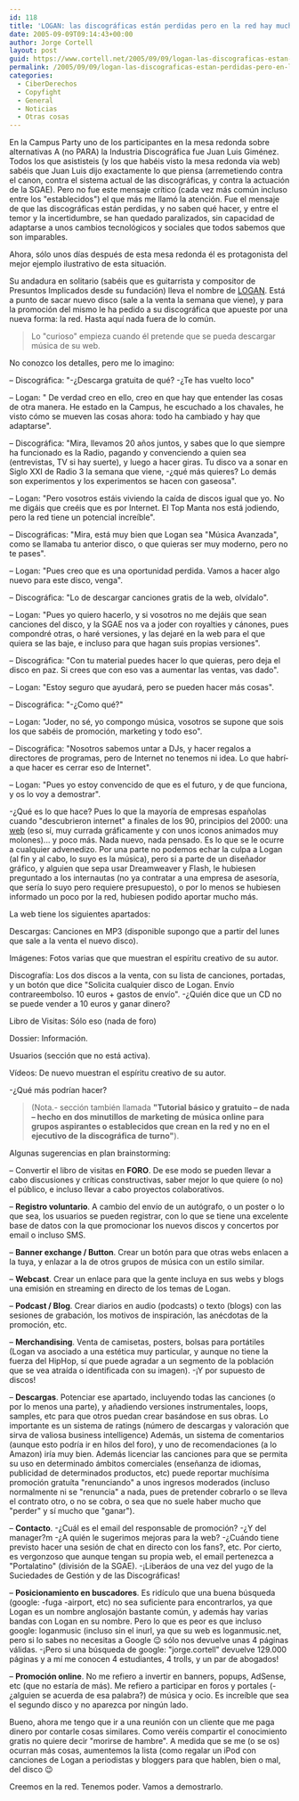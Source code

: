 ```yaml
---
id: 118
title: 'LOGAN: las discográficas están perdidas pero en la red hay mucho poder'
date: 2005-09-09T09:14:43+00:00
author: Jorge Cortell
layout: post
guid: https://www.cortell.net/2005/09/09/logan-las-discograficas-estan-perdidas-pero-en-la-red-hay-mucho-poder/
permalink: /2005/09/09/logan-las-discograficas-estan-perdidas-pero-en-la-red-hay-mucho-poder/
categories:
  - CiberDerechos
  - Copyfight
  - General
  - Noticias
  - Otras cosas
---
```

En la Campus Party uno de los participantes en la mesa redonda sobre alternativas A (no PARA) la Industria Discográfica fue Juan Luis Giménez. Todos los que asististeis (y los que habéis visto la mesa redonda via web) sabéis que Juan Luis dijo exactamente lo que piensa (arremetiendo contra el canon, contra el sistema actual de las discográficas, y contra la actuación de la SGAE). Pero no fue este mensaje crí­tico (cada vez más común incluso entre los "establecidos") el que más me llamó la atención. Fue el mensaje de que las discográficas están perdidas, y no saben qué hacer, y entre el temor y la incertidumbre, se han quedado paralizados, sin capacidad de adaptarse a unos cambios tecnológicos y sociales que todos sabemos que son imparables.

Ahora, sólo unos dí­as después de esta mesa redonda él es protagonista del mejor ejemplo ilustrativo de esta situación.

Su andadura en solitario (sabéis que es guitarrista y compositor de Presuntos Implicados desde su fundación) lleva el nombre de [LOGAN](https://www.loganmusic.net). Está a punto de sacar nuevo disco (sale a la venta la semana que viene), y para la promoción del mismo le ha pedido a su discográfica que apueste por una nueva forma: la red. Hasta aquí­ nada fuera de lo común.

> Lo "curioso" empieza cuando él pretende que se pueda descargar música de su web. 

No conozco los detalles, pero me lo imagino:

– Discográfica: "-¿Descarga gratuita de qué? -¿Te has vuelto loco"
  
– Logan: " De verdad creo en ello, creo en que hay que entender las cosas de otra manera. He estado en la Campus, he escuchado a los chavales, he visto cómo se mueven las cosas ahora: todo ha cambiado y hay que adaptarse".
  
– Discográfica: "Mira, llevamos 20 años juntos, y sabes que lo que siempre ha funcionado es la Radio, pagando y convenciendo a quien sea (entrevistas, TV si hay suerte), y luego a hacer giras. Tu disco va a sonar en Siglo XXI de Radio 3 la semana que viene, -¿qué más quieres? Lo demás son experimentos y los experimentos se hacen con gaseosa".
  
– Logan: "Pero vosotros estáis viviendo la caí­da de discos igual que yo. No me digáis que creéis que es por Internet. El Top Manta nos está jodiendo, pero la red tiene un potencial increí­ble".
  
– Discográficas: "Mira, está muy bien que Logan sea "Música Avanzada", como se llamaba tu anterior disco, o que quieras ser muy moderno, pero no te pases".
  
– Logan: "Pues creo que es una oportunidad perdida. Vamos a hacer algo nuevo para este disco, venga".
  
– Discográfica: "Lo de descargar canciones gratis de la web, olví­dalo".
  
– Logan: "Pues yo quiero hacerlo, y si vosotros no me dejáis que sean canciones del disco, y la SGAE nos va a joder con royalties y cánones, pues compondré otras, o haré versiones, y las dejaré en la web para el que quiera se las baje, e incluso para que hagan suis propias versiones".
  
– Discográfica: "Con tu material puedes hacer lo que quieras, pero deja el disco en paz. Si crees que con eso vas a aumentar las ventas, vas dado".
  
– Logan: "Estoy seguro que ayudará, pero se pueden hacer más cosas".
  
– Discográfica: "-¿Como qué?"
  
– Logan: "Joder, no sé, yo compongo música, vosotros se supone que sois los que sabéis de promoción, marketing y todo eso".
  
– Discográfica: "Nosotros sabemos untar a DJs, y hacer regalos a directores de programas, pero de Internet no tenemos ni idea. Lo que habrí­a que hacer es cerrar eso de Internet".
  
– Logan: "Pues yo estoy convencido de que es el futuro, y de que funciona, y os lo voy a demostrar".

-¿Qué es lo que hace? Pues lo que la mayorí­a de empresas españolas cuando "descubrieron internet" a finales de los 90, principios del 2000: una [web](https://www.loganmusic.net) (eso sí­, muy currada gráficamente y con unos iconos animados muy molones)... y poco más. Nada nuevo, nada pensado. Es lo que se le ocurre a cualquier advenedizo. Por una parte no podemos echar la culpa a Logan (al fin y al cabo, lo suyo es la música), pero si a parte de un diseñador gráfico, y alguien que sepa usar Dreamweaver y Flash, le hubiesen preguntado a los internautas (no ya contratar a una empresa de asesorí­a, que serí­a lo suyo pero requiere presupuesto), o por lo menos se hubiesen informado un poco por la red, hubiesen podido aportar mucho más.

La web tiene los siguientes apartados:
  
Descargas: Canciones en MP3 (disponible supongo que a partir del lunes que sale a la venta el nuevo disco).
  
Imágenes: Fotos varias que que muestran el espí­ritu creativo de su autor.
  
Discografí­a: Los dos discos a la venta, con su lista de canciones, portadas, y un botón que dice "Solicita cualquier disco de Logan. Enví­o contrareembolso. 10 euros + gastos de enví­o". -¿Quién dice que un CD no se puede vender a 10 euros y ganar dinero?
  
Libro de Visitas: Sólo eso (nada de foro)
  
Dossier: Información.
  
Usuarios (sección que no está activa).
  
Ví­deos: De nuevo muestran el espí­ritu creativo de su autor.

-¿Qué más podrí­an hacer?

> (Nota.- sección también llamada **"Tutorial básico y gratuito – de nada – hecho en dos minutillos de marketing de música online para grupos aspirantes o establecidos que crean en la red y no en el ejecutivo de la discográfica de turno"**).

Algunas sugerencias en plan brainstorming:

– Convertir el libro de visitas en **FORO**. De ese modo se pueden llevar a cabo discusiones y crí­ticas constructivas, saber mejor lo que quiere (o no) el público, e incluso llevar a cabo proyectos colaborativos.

– **Registro voluntario**. A cambio del enví­o de un autógrafo, o un poster o lo que sea, los usuarios se pueden registrar, con lo que se tiene una excelente base de datos con la que promocionar los nuevos discos y concertos por email o incluso SMS.

– **Banner exchange / Button**. Crear un botón para que otras webs enlacen a la tuya, y enlazar a la de otros grupos de música con un estilo similar.

– **Webcast**. Crear un enlace para que la gente incluya en sus webs y blogs una emisión en streaming en directo de los temas de Logan.

– **Podcast / Blog**. Crear diarios en audio (podcasts) o texto (blogs) con las sesiones de grabación, los motivos de inspiración, las anécdotas de la promoción, etc.

– **Merchandising**. Venta de camisetas, posters, bolsas para portátiles (Logan va asociado a una estética muy particular, y aunque no tiene la fuerza del HipHop, sí­ que puede agradar a un segmento de la población que se vea atraí­da o identificada con su imagen). -¡Y por supuesto de discos!

– **Descargas**. Potenciar ese apartado, incluyendo todas las canciones (o por lo menos una parte), y añadiendo versiones instrumentales, loops, samples, etc para que otros puedan crear basándose en sus obras. Lo importante es un sistema de ratings (número de descargas y valoración que sirva de valiosa business intelligence) Además, un sistema de comentarios (aunque esto podrí­a ir en hilos del foro), y uno de recomendaciones (a lo Amazon) irí­a muy bien. Además licenciar las canciones para que se permita su uso en determinado ámbitos comerciales (enseñanza de idiomas, publicidad de determinados productos, etc) puede reportar muchí­sima promoción gratuí­ta "renunciando" a unos ingresos moderados (incluso normalmente ni se "renuncia" a nada, pues de pretender cobrarlo o se lleva el contrato otro, o no se cobra, o sea que no suele haber mucho que "perder" y sí­ mucho que "ganar").

– **Contacto**. -¿Cuál es el email del responsable de promoción? -¿Y del manager?m -¿A quién le sugerimos mejoras para la web? -¿Cuándo tiene previsto hacer una sesión de chat en directo con los fans?, etc. Por cierto, es vergonzoso que aunque tengan su propia web, el email pertenezca a "Portalatino" (división de la SGAE). -¡Liberáos de una vez del yugo de la Suciedades de Gestión y de las Discográficas!

– **Posicionamiento en buscadores**. Es ridí­culo que una buena búsqueda (google: -fuga -airport, etc) no sea suficiente para encontrarlos, ya que Logan es un nombre anglosajón bastante común, y además hay varias bandas con Logan en su nombre. Pero lo que es peor es que incluso google: loganmusic (incluso sin el inurl, ya que su web es loganmusic.net, pero si lo sabes no necesitas a Google 😉 sólo nos devuelve unas 4 páginas válidas. -¡Pero si una búsqueda de google: "jorge.cortell" devuelve 129.000 páginas y a mí­ me conocen 4 estudiantes, 4 trolls, y un par de abogados!

– **Promoción online**. No me refiero a invertir en banners, popups, AdSense, etc (que no estarí­a de más). Me refiero a participar en foros y portales (-¿alguien se acuerda de esa palabra?) de música y ocio. Es increí­ble que sea el segundo disco y no aparezca por ningún lado.

Bueno, ahora me tengo que ir a una reunión con un cliente que me paga dinero por contarle cosas similares. Como veréis compartir el conocimiento gratis no quiere decir "morirse de hambre". A medida que se me (o se os) ocurran más cosas, aumentemos la lista (como regalar un iPod con canciones de Logan a periodistas y bloggers para que hablen, bien o mal, del disco 😉

Creemos en la red. Tenemos poder. Vamos a demostrarlo.